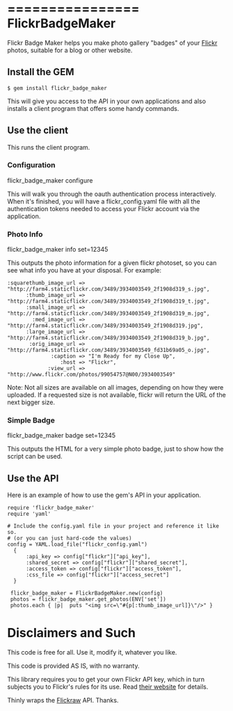 ================
FlickrBadgeMaker
================

Flickr Badge Maker helps you make photo gallery "badges" of your [Flickr](http://www.flickr.com) photos, suitable for a blog or other website.

##  Install the GEM

    $ gem install flickr_badge_maker

This will give you access to the API in your own applications and also installs a client program that offers some handy commands.

## Use the client
	
This runs the client program.

### Configuration

   flickr_badge_maker configure

This will walk you through the oauth authentication process interactively.  When it's finished,
you will have a flickr_config.yaml file with all the authentication tokens needed to access your Flickr
account via the application.

### Photo Info

  flickr_badge_maker info set=12345

This outputs the photo information for a given flickr photoset, so you can see what info
you have at your disposal.  For example:

	:squarethumb_image_url => "http://farm4.staticflickr.com/3489/3934003549_2f1908d319_s.jpg",
	      :thumb_image_url => "http://farm4.staticflickr.com/3489/3934003549_2f1908d319_t.jpg",
	      :small_image_url => "http://farm4.staticflickr.com/3489/3934003549_2f1908d319_m.jpg",
	        :med_image_url => "http://farm4.staticflickr.com/3489/3934003549_2f1908d319.jpg",
	      :large_image_url => "http://farm4.staticflickr.com/3489/3934003549_2f1908d319_b.jpg",
	       :orig_image_url => "http://farm4.staticflickr.com/3489/3934003549_fd31b69a05_o.jpg",
	              :caption => "I'm Ready for my Close Up",
	                 :host => "Flickr",
	             :view_url => "http://www.flickr.com/photos/99054757@N00/3934003549"

Note:  Not all sizes are available on all images, depending on how they were uploaded.  If a requested
size is not available, flickr will return the URL of the next bigger size.

### Simple Badge

  flickr_badge_maker badge set=12345

This outputs the HTML for a very simple photo badge, just to show how the script can be used.

## Use the API

Here is an example of how to use the gem's API in your application.

    require 'flickr_badge_maker'
    require 'yaml'

    # Include the config.yaml file in your project and reference it like so.
    # (or you can just hard-code the values)
    config = YAML.load_file("flickr_config.yaml")
      {
          :api_key => config["flickr"]["api_key"],
          :shared_secret => config["flickr"]["shared_secret"],
          :access_token => config["flickr"]["access_token"],
          :css_file => config["flickr"]["access_secret"]
      }

     flickr_badge_maker = FlickrBadgeMaker.new(config)
     photos = flickr_badge_maker.get_photos(ENV['set'])
     photos.each { |p|  puts "<img src=\"#{p[:thumb_image_url]}\"/>" }

# Disclaimers and Such

This code is free for all.  Use it, modify it, whatever you like.

This code is provided AS IS, with no warranty.

This library requires you to get your own Flickr API key, which in turn subjects you to Flickr's rules for its use.  Read [their website](http://www.flickr.com/services/api/tos/) for details.

Thinly wraps the [Flickraw](https://github.com/hanklords/flickraw) API.  Thanks.